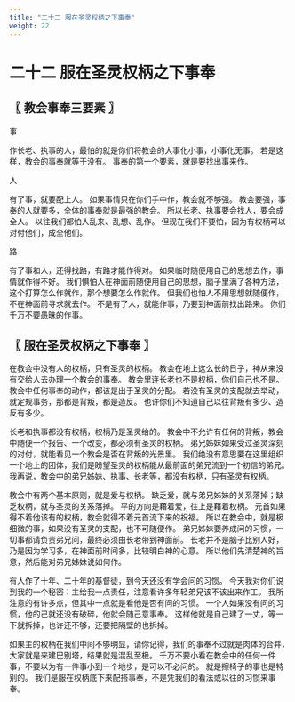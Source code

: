```yaml
---
title: "二十二 服在圣灵权柄之下事奉"
weight: 22
---
```


# 二十二 服在圣灵权柄之下事奉


## 〖 教会事奉三要素 〗

事

作长老、执事的人，最怕的就是你们将教会的大事化小事，小事化无事。
若是这样，教会的事奉就等于没有。
事奉的第一个要素，就是要找出事来作。

人

有了事，就要配上人。
如果事情只在你们手中作，教会就不够强。
教会要强，事奉的人就要多，全体的事奉就是最强的教会。
所以长老、执事要会找人，要会成全人。
以往我们都怕人乱来、乱想、乱作。
但现在我们不要怕，因为有权柄可以对付他们，成全他们。

路

有了事和人，还得找路，有路才能作得对。
如果临时随便用自己的思想去作，事情就作得不好。
我们惧怕人在神面前随便用自己的思想，脑子里满了各种方法，这个打算怎么作就作，那个想要怎么作就作。
但我们也怕人不用思想就随便作，不在神面前寻求就去作。
不是有了人，就能作事，乃要到神面前找出路来。
你们千万不要愚昧的作事。

## 〖 服在圣灵权柄之下事奉 〗

在教会中没有人的权柄，只有圣灵的权柄。
教会在地上这么长的日子，神从来没有交给人去办理一个教会的事奉。
教会里连长老也不是权柄，你们自己也不是。
教会中任何事奉的动作，都该是出于圣灵的分配。
若没有圣灵的支配就去举动，就定规事务，那都是背叛，都是造反。
也许你们不知道自己以往背叛有多少、造反有多少。

长老和执事都没有权柄，权柄乃是圣灵给的。
教会中不允许有任何的背叛，教会中随便一个报告、一个改变，都必须有圣灵的权柄。
弟兄姊妹如果受过圣灵深刻的对付，就能看见一个教会是否在背叛的光景里。
我们绝没有意思要在这里组织一个地上的团体，我们是盼望圣灵的权柄能从最前面的弟兄流到一个初信的弟兄。
我再说，教会中的弟兄姊妹、执事、长老等，都没有权柄，只有圣灵有权柄。

教会中有两个基本原则，就是爱与权柄。
缺乏爱，就与弟兄姊妹的关系落掉；缺乏权柄，就与圣灵的关系落掉。
平的方向是藉着爱，往上是藉着权柄。
元首如果得不着他该有的权柄，教会就得不着元首流下来的祝福。
所以在教会中，就是极细微的事，如果没有圣灵的支配，也不可随便作。
弟兄姊妹要养成问的习惯，一切事都请负责弟兄问，最终必须由长老带到神面前。
长老并不是脑子比别人好，乃是因为学习多，在神面前时间多，比较明白神的心意。
所以他们先清楚神的旨意，然后能对弟兄姊妹说如何作。

有人作了十年、二十年的基督徒，到今天还没有学会问的习惯。
今天我对你们说到我的一个秘密：主给我一点责任，注意看许多年轻弟兄该不该出来作工。
我所注意的有许多点，但其中一点就是看他是否有问的习惯。
一个人如果没有问的习惯，他的己就还没有破碎，他就会随己意事奉。
这样他就是自己建了一丈，等一下就拆掉，也许还不够，还要把隔壁的也拆掉。

如果主的权柄在我们中间不够明显，请你记得，我们的事奉不过就是肉体的合并，大家就是来建巴别塔，结果就是混乱至极。
千万不要小看在教会中的任何一件事，不要以为有一件事小到一个地步，是可以不必问的。
就是擦椅子的事也是特别的。
我们是服在权柄底下来配搭事奉，不是凭我们的看法或以往的习惯来事奉。
